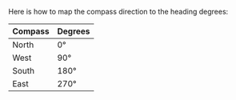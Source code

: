 Here is how to map the compass direction to the heading degrees:

| Compass | Degrees |
| ------- | ------- |
| North   | 0°      |
| West    | 90°     |
| South   | 180°    |
| East    | 270°    |
